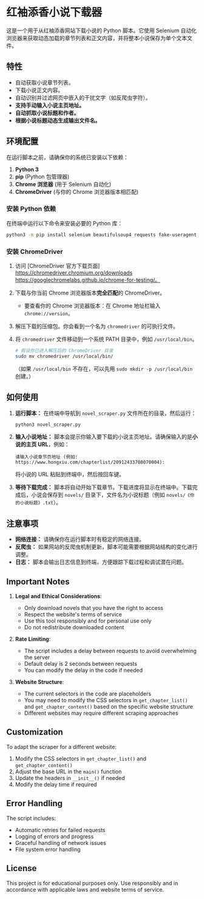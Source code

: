 # 红袖添香小说下载器

这是一个用于从红袖添香网站下载小说的 Python 脚本。它使用 Selenium 自动化浏览器来获取动态加载的章节列表和正文内容，并将整本小说保存为单个文本文件。

## 特性

-   自动获取小说章节列表。
-   下载小说正文内容。
-   自动识别并过滤网页中嵌入的干扰文字（如反爬虫字符）。
-   **支持手动输入小说主页地址。**
-   **自动抓取小说标题和作者。**
-   **根据小说标题动态生成输出文件名。**

## 环境配置

在运行脚本之前，请确保你的系统已安装以下依赖：

1.  **Python 3**
2.  **pip** (Python 包管理器)
3.  **Chrome 浏览器** (用于 Selenium 自动化)
4.  **ChromeDriver** (与你的 Chrome 浏览器版本相匹配)

### 安装 Python 依赖

在终端中运行以下命令来安装必要的 Python 库：

```bash
python3 -m pip install selenium beautifulsoup4 requests fake-useragent tqdm
```

### 安装 ChromeDriver

1.  访问 [ChromeDriver 官方下载页面]
   https://chromedriver.chromium.org/downloads
   https://googlechromelabs.github.io/chrome-for-testing/。
2.  下载与你当前 Chrome 浏览器版本**完全匹配**的 ChromeDriver。
    -   要查看你的 Chrome 浏览器版本：在 Chrome 地址栏输入 `chrome://version`。
3.  解压下载的压缩包。你会看到一个名为 `chromedriver` 的可执行文件。
4.  将 `chromedriver` 文件移动到一个系统 PATH 目录中，例如 `/usr/local/bin`。

    ```bash
    # 假设你已进入解压后的 ChromeDriver 目录
    sudo mv chromedriver /usr/local/bin/
    ```
    （如果 `/usr/local/bin` 不存在，可以先用 `sudo mkdir -p /usr/local/bin` 创建。）

## 如何使用

1.  **运行脚本：**
    在终端中导航到 `novel_scraper.py` 文件所在的目录，然后运行：

    ```bash
    python3 novel_scraper.py
    ```

2.  **输入小说地址：**
    脚本会提示你输入要下载的小说主页地址。请确保输入的是**小说的主页 URL**，例如：

    ```
    请输入小说章节页地址 (例如: https://www.hongxiu.com/chapterlist/20912433708070004):
    ```
    将小说的 URL 粘贴到终端中，然后按回车键。

3.  **等待下载完成：**
    脚本将自动开始下载章节。下载进度将显示在终端中。下载完成后，小说会保存到 `novels/` 目录下，文件名为小说标题（例如 `novels/《你的小说标题》.txt`）。

## 注意事项

-   **网络连接：** 请确保你在运行脚本时有稳定的网络连接。
-   **反爬虫：** 如果网站的反爬虫机制更新，脚本可能需要根据网站结构的变化进行调整。
-   **日志：** 脚本会输出日志信息到终端，方便跟踪下载过程和调试潜在问题。

## Important Notes

1. **Legal and Ethical Considerations**:
   - Only download novels that you have the right to access
   - Respect the website's terms of service
   - Use this tool responsibly and for personal use only
   - Do not redistribute downloaded content

2. **Rate Limiting**:
   - The script includes a delay between requests to avoid overwhelming the server
   - Default delay is 2 seconds between requests
   - You can modify the delay in the code if needed

3. **Website Structure**:
   - The current selectors in the code are placeholders
   - You may need to modify the CSS selectors in `get_chapter_list()` and `get_chapter_content()` based on the specific website structure
   - Different websites may require different scraping approaches

## Customization

To adapt the scraper for a different website:

1. Modify the CSS selectors in `get_chapter_list()` and `get_chapter_content()`
2. Adjust the base URL in the `main()` function
3. Update the headers in `__init__()` if needed
4. Modify the delay time if required

## Error Handling

The script includes:
- Automatic retries for failed requests
- Logging of errors and progress
- Graceful handling of network issues
- File system error handling

## License

This project is for educational purposes only. Use responsibly and in accordance with applicable laws and website terms of service. 

